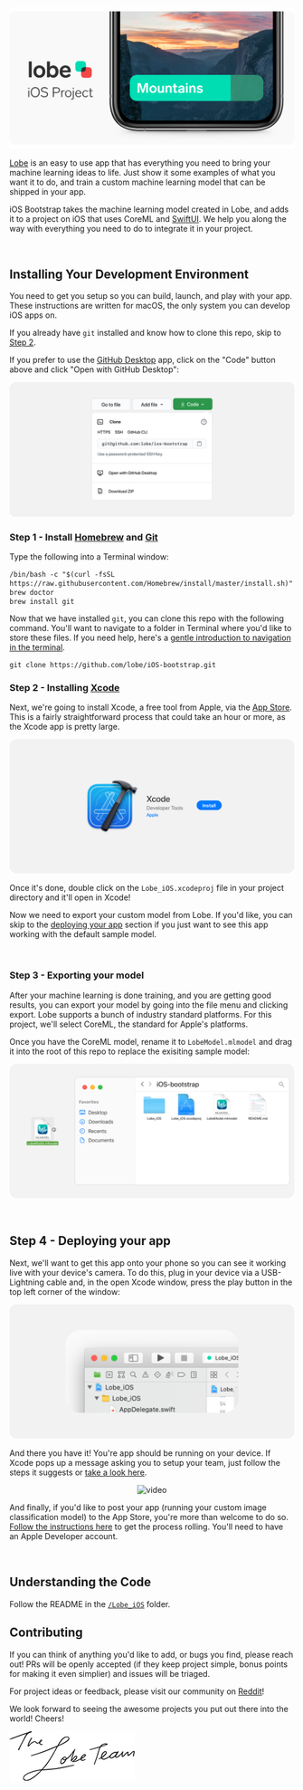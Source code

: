 <div style="text-align:center"><img src="https://github.com/lobe/iOS-bootstrap/raw/master/assets/header.png" /></div>

[Lobe](http://lobe.ai/) is an easy to use app that has everything you need to bring your machine learning ideas to life. Just show it some examples of what you want it to do, and train a custom machine learning model that can be shipped in your app.

iOS Bootstrap takes the machine learning model created in Lobe, and adds it to a project on iOS that uses CoreML and [SwiftUI](https://developer.apple.com/xcode/swiftui/). We help you along the way with everything you need to do to integrate it in your project.

<br />

## Installing Your Development Environment

You need to get you setup so you can build, launch, and play with your app. These instructions are written for macOS, the only system you can develop iOS apps on.

If you already have `git` installed and know how to clone this repo, skip to [Step 2](#step-2---installing-xcode).

If you prefer to use the [GitHub Desktop](https://desktop.github.com) app, click on the "Code" button above and click "Open with GitHub Desktop":

![](https://github.com/lobe/iOS-bootstrap/raw/master/assets/downloadProject.png)

### Step 1 - Install [Homebrew](http://brew.sh/) and [Git](https://git-scm.com)

Type the following into a Terminal window:

```shell
/bin/bash -c "$(curl -fsSL https://raw.githubusercontent.com/Homebrew/install/master/install.sh)"
brew doctor
brew install git
```

Now that we have installed `git`, you can clone this repo with the following command. You'll want to navigate to a folder in Terminal where you'd like to store these files. If you need help, here's a [gentle introduction to navigation in the terminal](http//www.youtube.com/watch?v=zw7Nd67_aFw).

```shell
git clone https://github.com/lobe/iOS-bootstrap.git
```

### Step 2 - Installing [Xcode](https://apps.apple.com/us/app/xcode/id497799835?mt=12)

Next, we're going to install Xcode, a free tool from Apple, via the [App Store](https://apps.apple.com/us/app/xcode/id497799835?mt=12). This is a fairly straightforward process that could take an hour or more, as the Xcode app is pretty large.

![Screenshot of XCode installation](https://github.com/lobe/iOS-bootstrap/raw/master/assets/xcodeDownload.png)

Once it's done, double click on the `Lobe_iOS.xcodeproj` file in your project directory and it'll open in Xcode!

Now we need to export your custom model from Lobe. If you'd like, you can skip to the [deploying your app](#deploying-your-app) section if you just want to see this app working with the default sample model.

<br />

### Step 3 - Exporting your model

After your machine learning is done training, and you are getting good results, you can export your model by going into the file menu and clicking export. Lobe supports a bunch of industry standard platforms. For this project, we'll select CoreML, the standard for Apple's platforms.

Once you have the CoreML model, rename it to `LobeModel.mlmodel` and drag it into the root of this repo to replace the exisiting sample model:

![Illustration of Finder](https://github.com/lobe/iOS-bootstrap/raw/master/assets/modeldrag.png)

<br />

## Step 4 - Deploying your app

Next, we'll want to get this app onto your phone so you can see it working live with your device's camera. To do this, plug in your device via a USB-Lightning cable and, in the open Xcode window, press the play button in the top left corner of the window:

![Screenshot of Xcode](https://github.com/lobe/iOS-bootstrap/raw/master/assets/Xcode%20Play%20Button.png)

And there you have it! You're app should be running on your device. If Xcode pops up a message asking you to setup your team, just follow the steps it suggests or [take a look here](https://stackoverflow.com/questions/40475094/how-to-specify-development-team-in-xcode#40476567).

<p align="center">
  <img height='500px' src="https://github.com/lobe/iOS-bootstrap/raw/master/assets/iphone-video.gif" alt="video"/>
</p>

And finally, if you'd like to post your app (running your custom image classification model) to the App Store, you're more than welcome to do so. [Follow the instructions here](https://developer.apple.com/app-store/submitting/) to get the process rolling. You'll need to have an Apple Developer account.

<br />

## Understanding the Code

Follow the README in the [`/Lobe_iOS`](https://github.com/lobe/iOS-bootstrap/raw/master/FIL_THIS_IN) folder.

## Contributing

If you can think of anything you'd like to add, or bugs you find, please reach out! PRs will be openly accepted (if they keep project simple, bonus points for making it even simplier) and issues will be triaged.

For project ideas or feedback, please visit our community on [Reddit](https://www.reddit.com/r/Lobe/)!

We look forward to seeing the awesome projects you put out there into the world! Cheers!

![team sig](https://github.com/lobe/iOS-bootstrap/raw/master/assets/lobeteam.png)
